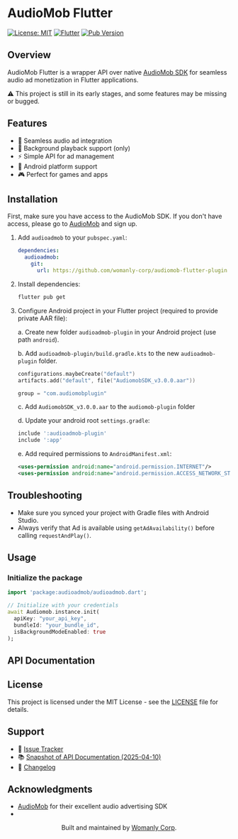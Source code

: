 # AudioMob Flutter

[![License: MIT](https://img.shields.io/badge/License-MIT-yellow.svg)](https://opensource.org/licenses/MIT)
[![Flutter](https://img.shields.io/badge/Flutter-3.x-blue.svg)](https://flutter.dev)
[![Pub Version](https://img.shields.io/badge/version-0.0.3-blue)](https://github.com/womanly-corp/audiomob-flutter-plugin)

## Overview

AudioMob Flutter is a wrapper API over native [AudioMob SDK](https://audiomob.com/) for seamless audio ad monetization in Flutter applications.

⚠️ This project is still in its early stages, and some features may be missing or bugged.

## Features

- 🎵 Seamless audio ad integration
- 🔄 Background playback support (only)
- ⚡ Simple API for ad management
- 📱 Android platform support
- 🎮 Perfect for games and apps

## Installation

First, make sure you have access to the AudioMob SDK. If you don't have access, please go to [AudioMob](https://audiomob.com/) and sign up.

1. Add `audioadmob` to your `pubspec.yaml`:

   ```yaml
   dependencies:
     audioadmob:
       git:
         url: https://github.com/womanly-corp/audiomob-flutter-plugin
   ```

2. Install dependencies:

   ```bash
   flutter pub get
   ```

3. Configure Android project in your Flutter project (required to provide private AAR file):

   a. Create new folder `audioadmob-plugin` in your Android project (use path `android`).

   b. Add `audioadmob-plugin/build.gradle.kts` to the new `audioadmob-plugin` folder.

   ```gradle.kts
   configurations.maybeCreate("default")
   artifacts.add("default", file("AudiomobSDK_v3.0.0.aar"))

   group = "com.audiomobplugin"
   ```

   c. Add `AudiomobSDK_v3.0.0.aar` to the `audiomob-plugin` folder

   d. Update your android root `settings.gradle`:

   ```gradle
   include ':audioadmob-plugin'
   include ':app'
   ```

   e. Add required permissions to `AndroidManifest.xml`:

   ```xml
   <uses-permission android:name="android.permission.INTERNET"/>
   <uses-permission android:name="android.permission.ACCESS_NETWORK_STATE"/>
   ```

## Troubleshooting

- Make sure you synced your project with Gradle files with Android Studio.
- Always verify that Ad is available using `getAdAvailability()` before calling `requestAndPlay()`.

## Usage

### Initialize the package

```dart
import 'package:audioadmob/audioadmob.dart';

// Initialize with your credentials
await Audiomob.instance.init(
  apiKey: "your_api_key",
  bundleId: "your_bundle_id",
  isBackgroundModeEnabled: true
);
```

## API Documentation

## License

This project is licensed under the MIT License - see the [LICENSE](LICENSE) file for details.

## Support

- 🐛 [Issue Tracker](https://github.com/womanly-corp/audiomob-flutter-plugin/issues)
- 📚 [Snapshot of API Documentation (2025-04-10)](api_docs.md)
- 📝 [Changelog](CHANGELOG.md)

## Acknowledgments

- [AudioMob](https://audiomob.com/) for their excellent audio advertising SDK
-

<p align="center">
  <p align="center">
    Built and maintained by <a href="https://womanly.com">Womanly Corp</a>.
  </p>
</p>
